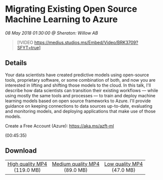 # Migrating Existing Open Source Machine Learning to Azure

*08 May 2018 01:30:00 @ Sheraton: Willow AB*

> [!VIDEO https://medius.studios.ms/Embed/Video/BRK3709?SFYT=true]

## Details

<p>Your data scientists have created predictive models using open-source tools, proprietary software, or some combination of both, and now you are interested in lifting and shifting those models to the cloud. In this talk, I'll describe how data scientists can transition their existing workflows — while using mostly the same tools and processes — to train and deploy machine learning models based on open source frameworks to Azure. I'll provide guidance on keeping connections to data sources up-to-date, evaluating and monitoring models, and deploying applications that make use of those models.</p><p>Create a Free Account (Azure): <a href="https://aka.ms/azft-ml">https://aka.ms/azft-ml</a></p> (00:45:35)

## Download

||||
|:--:|:----:|:-:|
|[High quality MP4](https://sec.ch9.ms/ch9/935c/aadb4b55-08b6-491c-aa34-779f9724935c/BRK3709_high.mp4)<br />(119.0 MB)|[Medium quality MP4](https://sec.ch9.ms/ch9/935c/aadb4b55-08b6-491c-aa34-779f9724935c/BRK3709_mid.mp4)<br />(89.0 MB)|[Low quality MP4](https://sec.ch9.ms/ch9/935c/aadb4b55-08b6-491c-aa34-779f9724935c/BRK3709.mp4)<br />(47.0 MB)|